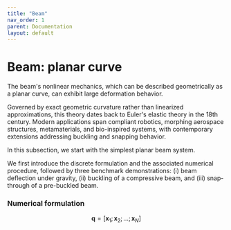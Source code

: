 ```yaml
---
title: "Beam"
nav_order: 1
parent: Documentation
layout: default
---
```


# Beam: planar curve

The beam's nonlinear mechanics, which can be described geometrically as a planar curve, can exhibit large deformation behavior.

Governed by exact geometric curvature rather than linearized approximations, this theory dates back to Euler's elastic theory in the 18th century. Modern applications span compliant robotics, morphing aerospace structures, metamaterials, and bio-inspired systems, with contemporary extensions addressing buckling and snapping behavior.

In this subsection, we start with the simplest planar beam system.

We first introduce the discrete formulation and the associated numerical procedure, followed by three benchmark demonstrations: (i) beam deflection under gravity, (ii) buckling of a compressive beam, and (iii) snap-through of a pre-buckled beam.

<!-- ![Planar beam model in DDG simulations](Figures/beam_model.pdf)
**Figure:** (a) The beam is discretized into a series of nodes and segments. (b) Each pair of neighboring edges forms a bending element, characterized by a curvature \(\kappa\), which is determined by the turning angle \(\phi\). -->

### Numerical formulation

<!-- As shown in the figure above, the configuration of a planar beam is described by \(N\) nodes, where each node is defined as \(\mathbf{x}_{i} \equiv [x_{i}, y_{i}]^{T} \in \mathcal{R}^{2 \times 1}\). Therefore, the DOF vector can be expressed as:

\[
\mathbf{q} = \left[ \mathbf{x}_1; \mathbf{x}_2; \ldots; {\mathbf{x}_{N}} \right] \in \mathcal{R}^{2N \times 1}.
\] -->

$$
\mathbf{q} = [ \mathbf{x}_1; \mathbf{x}_2; \ldots; {\mathbf{x}_{N}} ]
$$

<!-- Two types of elements are used to capture the total elastic energies of a discrete planar beam: (i) stretching element and (ii) bending element, with \(N_{s}\) and \(N_{b}\) representing the number of each, respectively.

Note that if only the stretching element is considered, the bending-dominated beam structures would reduce to the stretching-dominated cable structures.

#### Stretching element

The stretching element is comprised of two connected nodes, defined as:

\[
\mathcal{S}: \{\mathbf{x}_{1}, \mathbf{x}_{2} \}.
\]

Hereafter, we omit the subscript \(i\) for simplicity. The local DOF vector of the stretching element is defined as:

\[
\mathbf{q}^{s} \equiv [\mathbf{x}_{1}; \mathbf{x}_{2} ] \in \mathcal{R}^{4 \times 1}.
\]

The edge length is the \(\mathcal{L}_{2}\) norm of the edge vector, defined as:

\[
l = || \mathbf{x}_{2} - \mathbf{x}_{1} ||.
\]

The stretching strain is based on the uniaxial elongation of the edge, defined as:

\[
{\varepsilon} = \frac{l}{\bar{l}} - 1.
\]

Using the linear elastic model, the total stretching energy is expressed as a quadratic function of the strain:

\[
E^s = \frac{1}{2} EA (\varepsilon)^2 \bar{l},
\]

where \(EA\) is the local stretching stiffness.

The local stretching force vector and Hessian matrix can be derived through a variational approach:

\[
\mathbf{F}^{s}_{\mathrm{local}} = -\frac{\partial E^{s}}{\partial \mathbf{q}^{s}}, \quad \mathbb{K}^{s}_{\mathrm{local}} = \frac{\partial^2 E^{s}}{\partial \mathbf{q}^{s} \partial \mathbf{q}^{s}}.
\]

The detailed formulation can be found in the MATLAB code.

#### Bending element

Similarly, the bending element consists of two consecutive edges sharing a common node:

\[
\mathcal{B}: \{ \mathcal{S}_{1}, \mathcal{S}_{2}\}, \quad \mathcal{S}_{1} : \{ \mathbf{x}_{1}, \mathbf{x}_{2} \}, \quad \mathcal{S}_{2} : \{ \mathbf{x}_{2}, \mathbf{x}_{3} \}.
\]

The local DOF vector is:

\[
\mathbf{q}^{b} \equiv [\mathbf{x}_{1}; \mathbf{x}_{2}; \mathbf{x}_{3} ] \in \mathcal{R}^{6 \times 1}.
\]

The two edge vectors are:

\[
\mathbf{e}_{1} = \mathbf{x}_{2} - \mathbf{x}_{1}, \quad \mathbf{e}_{2} = \mathbf{x}_{3} - \mathbf{x}_{2}.
\]

The Voronoi length of the bending element is:

\[
l = \frac{1}{2} \left( || \mathbf{e}_{1} || + || \mathbf{e}_{2} || \right).
\]

The bending curvature is associated with the turning angle between the two connecting edges:

\[
{\kappa} = \frac{2 \tan \left( \frac{\phi}{2} \right)}{l}.
\]

The discrete bending energy is given by:

\[
E^{b} = \frac{1}{2} EI (\kappa - \bar{\kappa})^2 \bar{l},
\]

where \(EI\) represents the local bending stiffness.

The local bending force vector and Hessian matrix are derived using a variational approach:

\[
\mathbf{F}^{b}_{\mathrm{local}} = -\frac{\partial E^{b}}{\partial \mathbf{q}^{b}}, \quad \mathbb{K}^{b}_{\mathrm{local}} = \frac{\partial^2 E^{b}}{\partial \mathbf{q}^{b} \partial \mathbf{q}^{b}}.
\]

The detailed formulation can be found in the MATLAB code.

### Equations of motion

With the formulation of the internal elastic force and the associated stiffness matrix, we can incorporate the inertial and damping effects to derive the dynamic equations of motion:

\[
\mathbb{M} \ddot{\mathbf{q}} + \mu \mathbb{M} \dot{\mathbf{q}} - \mathbf{F}^{s} - \mathbf{F}^{b} - \mathbf{F}^{\text{ext}} = \mathbf{0}.
\]

Here, the mass matrix, \(\mathbb{M}\), is time-invariant and can be easily obtained based on the element size and material density. -->